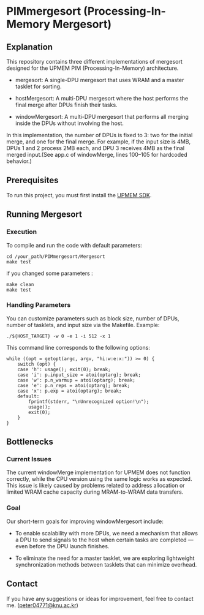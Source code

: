 # PIMmergesort (Processing-In-Memory Mergesort)

## Explanation

This repository contains three different implementations of mergesort designed for the UPMEM PIM (Processing-In-Memory) architecture.

* mergesort: A single-DPU mergesort that uses WRAM and a master tasklet for sorting.

* hostMergesort: A multi-DPU mergesort where the host performs the final merge after DPUs finish their tasks.

* windowMergesort: A multi-DPU mergesort that performs all merging inside the DPUs without involving the host. 

In this implementation, the number of DPUs is fixed to 3: two for the initial merge, and one for the final merge. For example, if the input size is 4MB, DPUs 1 and 2 process 2MB each, and DPU 3 receives 4MB as the final merged input.(See app.c of windowMerge, lines 100–105 for hardcoded behavior.)

## Prerequisites

To run this project, you must first install the [UPMEM SDK](https://sdk.upmem.com). 

## Running Mergesort

### Execution

To compile and run the code with default parameters:
```
cd /your_path/PIMmergesort/Mergesort
make test
```
if you changed some parameters : 

```
make clean
make test
```
### Handling Parameters

You can customize parameters such as block size, number of DPUs, number of tasklets, and input size via the Makefile.
Example:
```
./${HOST_TARGET} -w 0 -e 1 -i 512 -x 1
```

This command line corresponds to the following options:

```
while ((opt = getopt(argc, argv, "hi:w:e:x:")) >= 0) {
    switch (opt) {
    case 'h': usage(); exit(0); break;
    case 'i': p.input_size = atoi(optarg); break;
    case 'w': p.n_warmup = atoi(optarg); break;
    case 'e': p.n_reps = atoi(optarg); break;
    case 'x': p.exp = atoi(optarg); break;
    default:
        fprintf(stderr, "\nUnrecognized option!\n");
        usage();
        exit(0);
    }
}
```


## Bottlenecks

### Current Issues

The current windowMerge implementation for UPMEM does not function correctly, while the CPU version using the same logic works as expected. This issue is likely caused by problems related to address allocation or limited WRAM cache capacity during MRAM-to-WRAM data transfers.

### Goal

Our short-term goals for improving windowMergesort include:

* To enable scalability with more DPUs, we need a mechanism that allows a DPU to send signals to the host when certain tasks are completed — even before the DPU launch finishes.

* To eliminate the need for a master tasklet, we are exploring lightweight synchronization methods between tasklets that can minimize overhead.

## Contact
If you have any suggestions or ideas for improvement, feel free to contact me. (peter04771@knu.ac.kr)


